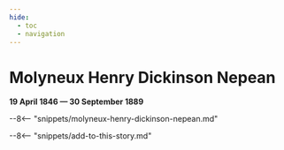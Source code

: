 ```yaml
---
hide:
  - toc
  - navigation 
---
```


# Molyneux Henry Dickinson Nepean

**19 April 1846 — 30 September 1889**

--8<-- "snippets/molyneux-henry-dickinson-nepean.md"

--8<-- "snippets/add-to-this-story.md"
